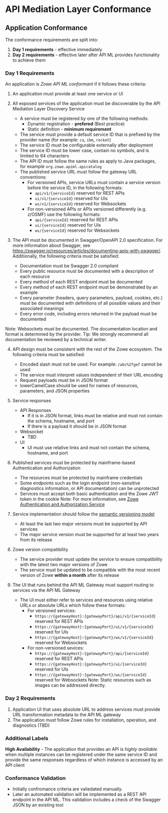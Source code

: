 # API Mediation Layer Conformance

## Application Conformance

The conformance requirements are split into:

1. **Day 1 requirements** - effective immediately
2. **Day 2 requirements** - effective later after API ML provides functionality to achieve them

### Day 1 Requirements

An application is *Zowe API ML conformant* if it follows these criteria:

1. An application must provide at least one service or UI
2. All exposed services of the application must be discoverable by the API Mediation Layer Discovery Service 
   - A service must be registered by one of the following methods:
     - Dynamic registration - **prefered** (Best practice)
     - Static definition - **minimum requirement**
   - The service must provide a default service ID that is prefixed by the provider name (for example: `ca`, `ibm`, `rocket`)
   - The service ID must be configurable externally after deployment
   - The service ID must be lower case, contain no symbols, and is limited to 64 characters
   - The API ID must follow the same rules as apply to Java packages, for example `org.zowe.apiml.apicatalog`
   - The published service URL must follow the gateway URL conventions:
     - For versioned APIs, service URLs must contain a service version before the service ID, in the following formats:
       - `api/v1/{serviceId}` reserved for REST APIs
       - `ui/v1/{serviceId}` reserved for UIs
       - `ws/v1/{serviceId}` reserved for Websockets
     - For non-versioned APIs or APIs versioned differently (e.g. z/OSMF) use the following formats: 
       - `api/{serviceId}` reserved for REST APIs
       - `ui/{serviceId}` reserved for UIs
       - `ws/{serviceId}` reserved for Websockets
    
3. The API must be documented in Swagger/OpenAPI 2.0 specification.  For more information about Swagger, see https://swagger.io/resources/articles/documenting-apis-with-swagger/. Additionally, the following criteria must be satisfied: 
   - Documentation must be Swagger 2.0 compliant
   - Every public resource must be documented with a description of each resource
   - Every method of each REST endpoint must be documented
   - Every method of each REST endpoint must be demonstrated by an example
   - Every parameter (headers, query parameters, payload, cookies, etc.) must be documented with definitions of all possible values and their associated meanings
   - Every error code, including errors returned in the payload must be documented

Note: Websockets must be documented. The documentation location and format is determined by the provider.
Tip: We strongly recommend all documentation be reviewed by a technical writer.

4. API design must be consistent with the rest of the Zowe ecosystem. The following criteria must be satisfied:
   - Encoded slash must not be used. For example: `/abc%2fgef` cannot be used
   - The service must interpret values independent of their URL encoding
   - Request payloads must be in JSON format
   - lowerCamelCase should be used for names of resources, parameters, and JSON properties

5. Service responses
   - API Responses
     - If it is in JSON format, links must be relative and must not contain the schema, hostname, and port 
     - If there is a payload it should be in JSON format
   - Websocket
     - TBD
   - UI
     - UI must use relative links and must not contain the schema, hostname, and port

6. Published services must be protected by mainframe-based Authentication and Authorization
   - The resources must be protected by mainframe credentials
   - Some endpoints such as the login endpoint (non-sensitive diagnostics information, or API documentation) can be unprotected 
   - Services must accept both basic authentication and the Zowe JWT token in the cookie
     Note: For more information, see [Zowe Authentication and Authorization Service](https://github.com/zowe/api-layer/wiki/Zowe-Authentication-and-Authorization-Service)

7. Service implementation should follow the [semantic versioning model](https://semver.org/)
   - At least the last two major versions must be supported by API services
   - The major service version must be supported for at least two years from its release

8. Zowe version compatibility
   - The service provider must update the service to ensure compatibility with the latest two major versions of Zowe
   - The service must be updated to be compatible with the most recent version of Zowe **within a month** after its release

9. The UI that runs behind the API ML Gateway must support routing to services via the API ML Gateway 
   - The UI must either refer to services and resources using relative URLs or absolute URLs which follow these formats:
     - For versioned services:
       - `https://{gatewayHost}:{gatewayPort}/api/v1/{serviceId}` reserved for REST APIs
       - `https://{gatewayHost}:{gatewayPort}/ui/v1/{serviceId}` reserved for UIs
       - `https://{gatewayHost}:{gatewayPort}/ws/v1/{serviceId}` reserved for Websockets
     - For non-versioned sevices: 
       - `https://{gatewayHost}:{gatewayPort}/api/{serviceId}` reserved for REST APIs
       - `https://{gatewayHost}:{gatewayPort}/ui/{serviceId}` reserved for UIs
       - `https://{gatewayHost}:{gatewayPort}/ws/{serviceId}` reserved for Websockets
  Note: Static resources such as images can be addressed directly.

### Day 2 Requirements

1. Application UI that uses absolute URL to address services must provide URL transformation metadata to the API ML gateway
2. The application must follow Zowe rules for installation, operation, and diagnostics (TBD)

### Additional Labels

**High Availability** - The application that provides an API is *highly available* when multiple instances can be registered under the same service ID and provide the same responses regardless of which instance is accessed by an API client

### Conformance Validation
 * Initially confromance criteria are valiedated manually. 
 * Later an automated validation will be implemented as a REST API endpoint in the API ML. This validation includes a check of the Swagger JSON by an existing tool
